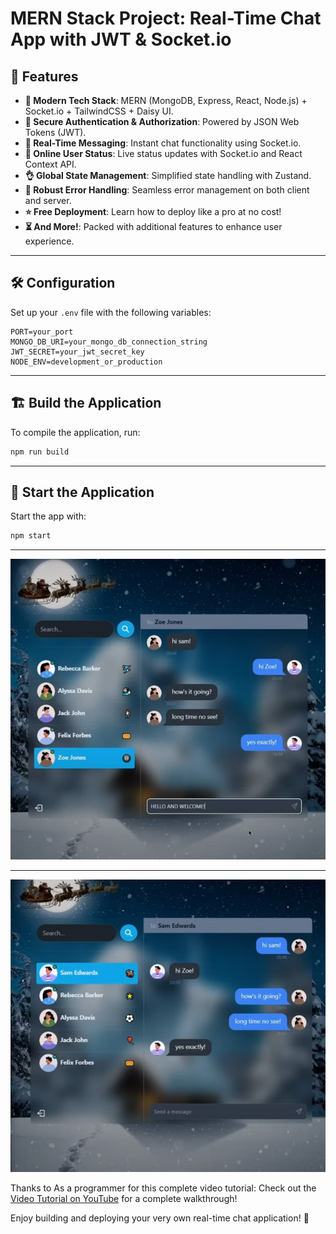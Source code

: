 # MERN Stack Project: Real-Time Chat App with JWT & Socket.io

## 🚀 Features

- **🌟 Modern Tech Stack**: MERN (MongoDB, Express, React, Node.js) + Socket.io + TailwindCSS + Daisy UI.  
- **🎃 Secure Authentication & Authorization**: Powered by JSON Web Tokens (JWT).  
- **👾 Real-Time Messaging**: Instant chat functionality using Socket.io.  
- **🚀 Online User Status**: Live status updates with Socket.io and React Context API.  
- **👌 Global State Management**: Simplified state handling with Zustand.  
- **🐞 Robust Error Handling**: Seamless error management on both client and server.  
- **⭐ Free Deployment**: Learn how to deploy like a pro at no cost!  
- **⏳ And More!**: Packed with additional features to enhance user experience.

---

## 🛠️ Configuration

Set up your `.env` file with the following variables:

```plaintext
PORT=your_port
MONGO_DB_URI=your_mongo_db_connection_string
JWT_SECRET=your_jwt_secret_key
NODE_ENV=development_or_production
```

---

## 🏗️ Build the Application

To compile the application, run:  
```bash
npm run build
```

---

## 🚀 Start the Application

Start the app with:  
```bash
npm start
```

---

![App Screenshot](https://github.com/mr-robot-abhi/mern_chat_app/blob/main/frontend/src/assets/chatapp1.PNG)

---
![App Screenshot](https://github.com/mr-robot-abhi/mern_chat_app/blob/main/frontend/src/assets/chatapp2.PNG)

Thanks to As a programmer for this complete video tutorial: Check out the [Video Tutorial on YouTube](https://youtu.be/HwCqsOis894) for a complete walkthrough!

Enjoy building and deploying your very own real-time chat application! 🚀
